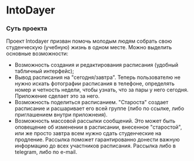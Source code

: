 # IntoDayer
### Суть проекта
Проект Intodayer призван помочь молодым людям собрать свою студенческую (учебную) жизнь в одном месте. 
Можно выделить основные возможности:
- Возможность создания и редактирования расписания (удобный табличный интерфейс);
- Вывод расписания на "сегодня/завтра". Теперь пользователю не нужно искать фотографии расписания в телефоне, определять номер и четность недели, чтобы узнать, что за пары у него сегодня. Приложение сделает это за него.
- Возможность поделиться расписанием. "Староста" создает расписание и расшаривает его всей группе (либо по ссылке, либо приглашением внутри приложнеия).
- Возможность массовой рассылки сообщений. Это может быть оповещение об изменении в расписании, внесенное "старостой", или же просто завтра всем нужно сдать студенческие на продление. Рассылка поможет гарантированно донести важную информацию до всех участников расписания. Рассылка либо в telegram, либо по e-mail.
